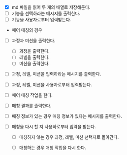 * [x] md 파일을 읽어 두 개의 배열로 저장해둔다. 
* [ ] 기능을 선택하라는 메시지를 출력한다.
* [ ] 기능을 사용자로부터 입력받는다.

- 페어 매칭의 경우
* [ ] 과정과 미션을 출력한다.
  * [ ] 과정을 출력한다.
  * [ ] 레벨을 출력한다.
  * [ ] 미션을 출력한다.
* [ ] 과정, 레벨, 미션을 입력하라는 메시지를 출력한다.
* [ ] 과정, 레벨, 미션을 사용자로부터 입력받는다.
* [ ] 페어 매칭 작업을 한다.
* [ ] 매칭 결과를 출력한다.

* [ ] 매칭 정보가 있는 경우 매칭 정보가 있다는 메시지를 출력한다.
* [ ] 매칭을 다시 할 지 사용하로부터 입력을 받는다.
  * [ ] 매칭하지 않는 경우 과정, 레벨, 미션 선택지로 돌아간다.
  * [ ] 매칭하는 경우 매칭 작업을 다시 한다.

